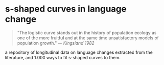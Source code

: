 # s-shaped curves in language change

> "The logistic curve stands out in the history of population ecology as one of the more fruitful and at the same time unsatisfactory models of population growth."
> -- <cite>Kingsland 1982</cite>

a repository of longitudinal data on language changes extracted from the literature, and 1.000 ways to fit s-shaped curves to them.
